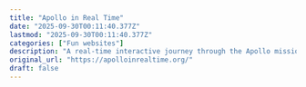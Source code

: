 ```yaml
---
title: "Apollo in Real Time"
date: "2025-09-30T00:11:40.377Z"
lastmod: "2025-09-30T00:11:40.377Z"
categories: ["Fun websites"]
description: "A real-time interactive journey through the Apollo missions. Relive every moment as it occurred."
original_url: "https://apolloinrealtime.org/"
draft: false
---
```

